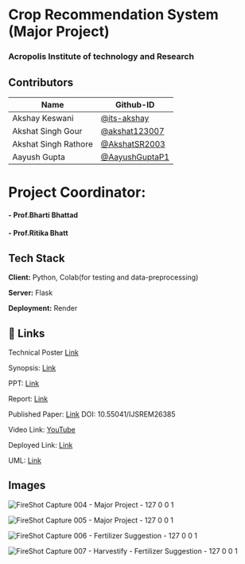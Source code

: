 # Crop Recommendation System (Major Project)
### Acropolis Institute of technology and Research


## Contributors

| Name  | Github-ID |
| ------------- | ------------- |
| Akshay Keswani  | [@its-akshay](https://www.github.com/its-akshay)  |
| Akshat Singh Gour  | [@akshat123007](https://github.com/akshat123007)  |
| Akshat Singh Rathore  | [@AkshatSR2003](https://github.com/AkshatSR2003)  |
| Aayush Gupta  | [@AayushGuptaP1](https://github.com/AayushGuptaP1)  |


# Project Coordinator:
#### - **Prof.Bharti Bhattad**
#### - **Prof.Ritika Bhatt**

## Tech Stack

**Client:** Python, Colab(for testing and data-preprocessing)

**Server:** Flask

**Deployment:** Render


## 🔗 Links


Technical Poster
[Link](https://drive.google.com/file/d/1MyPM8ytml_wTsUknq1_BzMiKAb4E3aLn/view?usp=sharing)

Synopsis: [Link](https://docs.google.com/document/d/17g8hYTehLC2yCQF0jGgs8T8eBAlk48dCYvA9PZKhjfo/edit?usp=sharing)

PPT: [Link](https://docs.google.com/presentation/d/1pU7r7vuunXBUWNMaTY9FL8qNqhVPC1KO/edit#slide=id.p1)

Report: [Link](https://drive.google.com/file/d/19d7xwPH6pAgxbXhOEcz59R6lvBxUuTkz/view?usp=sharing)

Published Paper: [Link](https://ijsrem.com/download/crop-recommendation-system-2/)
DOI: 10.55041/IJSREM26385

Video Link: [YouTube](https://youtu.be/L-HTa6lLKrE)

Deployed Link: [Link](https://farmeasy-1gav.onrender.com/)

UML: [Link](https://github.com/its-akshay/MajorProject/files/13469941/MajorDiagrams.pdf)


## Images

![FireShot Capture 004 - Major Project - 127 0 0 1](https://github.com/its-akshay/MajorProject/assets/71098450/435d5f3c-553c-4ea5-a374-44e0a1a4913a)

![FireShot Capture 005 - Major Project - 127 0 0 1](https://github.com/its-akshay/MajorProject/assets/71098450/eb984e8c-dae1-42a5-baf2-d0cdb6fc5d40)

![FireShot Capture 006 - Fertilizer Suggestion - 127 0 0 1](https://github.com/its-akshay/MajorProject/assets/71098450/5498c387-269b-46e1-b65d-9669e6c58d87)

![FireShot Capture 007 - Harvestify - Fertilizer Suggestion - 127 0 0 1](https://github.com/its-akshay/MajorProject/assets/71098450/850e51b3-45c5-4776-8fdb-cbe0781b666c)
